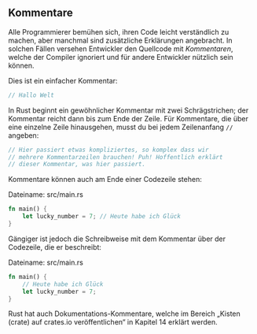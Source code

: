 ## Kommentare

Alle Programmierer bemühen sich, ihren Code leicht verständlich zu machen, aber
manchmal sind zusätzliche Erklärungen angebracht. In solchen Fällen versehen
Entwickler den Quellcode mit *Kommentaren*, welche der Compiler ignoriert
und für andere Entwickler nützlich sein können.

Dies ist ein einfacher Kommentar:

```rust
// Hallo Welt
```

In Rust beginnt ein gewöhnlicher Kommentar mit zwei Schrägstrichen; der
Kommentar reicht dann bis zum Ende der Zeile. Für Kommentare, die über eine
einzelne Zeile hinausgehen, musst du bei jedem Zeilenanfang `//` angeben:

```rust
// Hier passiert etwas kompliziertes, so komplex dass wir
// mehrere Kommentarzeilen brauchen! Puh! Hoffentlich erklärt
// dieser Kommentar, was hier passiert.
```

Kommentare können auch am Ende einer Codezeile stehen:

<span class="filename">Dateiname: src/main.rs</span>

```rust
fn main() {
    let lucky_number = 7; // Heute habe ich Glück
}
```

Gängiger ist jedoch die Schreibweise mit dem Kommentar über der Codezeile, die
er beschreibt:

<span class="filename">Dateiname: src/main.rs</span>

```rust
fn main() {
    // Heute habe ich Glück
    let lucky_number = 7;
}
```

Rust hat auch Dokumentations-Kommentare, welche im Bereich „Kisten (crate) auf
crates.io veröffentlichen“ in Kapitel 14 erklärt werden.
